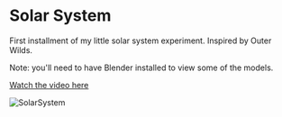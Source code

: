 # Solar System

First installment of my little solar system experiment. Inspired by Outer Wilds.

Note: you'll need to have Blender installed to view some of the models.

[Watch the video here](https://www.youtube.com/watch?v=7axImc1sxa0)

![SolarSystem](https://github.com/SebLague/Images/blob/master/Solar%20System.png?raw=true)
